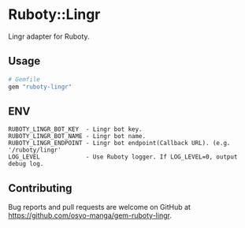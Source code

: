 # Ruboty::Lingr

Lingr adapter for Ruboty.


## Usage

```ruby
# Gemfile
gem "ruboty-lingr"
```

## ENV

```
RUBOTY_LINGR_BOT_KEY  - Lingr bot key.
RUBOTY_LINGR_BOT_NAME - Lingr bot name.
RUBOTY_LINGR_ENDPOINT - Lingr bot endpoint(Callback URL). (e.g. '/ruboty/lingr'
LOG_LEVEL             - Use Ruboty logger. If LOG_LEVEL=0, output debug log.
```

## Contributing

Bug reports and pull requests are welcome on GitHub at https://github.com/osyo-manga/gem-ruboty-lingr.

